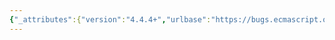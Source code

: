 ```yaml
---
{"_attributes":{"version":"4.4.4+","urlbase":"https://bugs.ecmascript.org/","maintainer":"dherman@mozilla.com"},"bug":{"bug_id":3363,"creation_ts":"2014-11-13 08:49:00 -0800","short_desc":"14.3.1 Early Errors: Constructor methods not handled (and typo)","delta_ts":"2014-12-07 14:34:59 -0800","product":"Draft for 6th Edition","component":"technical issue","version":"Rev 28: October 14, 2014 Draft","rep_platform":"All","op_sys":"All","bug_status":"RESOLVED","resolution":"FIXED","priority":"Normal","bug_severity":"normal","everconfirmed":true,"reporter":{"uid":"andrebargull","name":"André Bargull"},"assigned_to":{"uid":"allen","name":"Allen Wirfs-Brock"},"long_desc":[{"commentid":10612,"comment_count":0,"who":{"uid":"andrebargull","name":"André Bargull"},"bug_when":"2014-11-13 08:49:29 -0800","thetext":"14.3.1  Static Semantics: Early Errors\n\nEarly error restrictions in first rule.\n\n- `NewSuper` should be allowed in class constructor methods.\n\n- \"this\" -> \"if this\"."},{"commentid":10709,"comment_count":1,"who":{"uid":"allen","name":"Allen Wirfs-Brock"},"bug_when":"2014-12-03 15:21:27 -0800","thetext":"fixed in rev29 editor's draft\n\nrefined and moved the NewSuper check into ObjectLiteral and Class definition."},{"commentid":10836,"comment_count":2,"who":{"uid":"allen","name":"Allen Wirfs-Brock"},"bug_when":"2014-12-07 14:34:59 -0800","thetext":"fixed in rev29"}]}}
---
```

